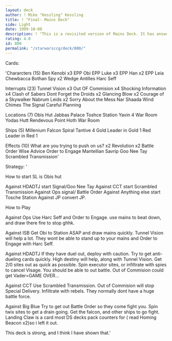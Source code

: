 ```yaml
---
layout: deck
author: ! Mike "Kessling" Kessling
title: ! "Final- Mains Deck"
side: Light
date: 1999-10-08
description: ! "This is a revisited version of Mains Deck. It has answers for everything, and can beat down with ease."
rating: 4.0
id: 800
permalink: "/starwarsccg/deck/800/"
---
```

Cards: 

'Chararcters (15)
Ben Kenobi x3
EPP Obi
EPP Luke x3
EPP Han x2
EPP Leia
Chewbacca
Bothan Spy x2
Wedge Antilles
Harc Seff

Interrupts (23)
Tunnel Vision x3
Out OF Commision x4
Shocking Information x4
Clash of Sabers
Dont Forget the Droids x2
Glancing Blow x2
Courage of a Skywalker
Nabrum Leids x2
Sorry About the Mess
Nar Shaada Wind Chimes
The Signal
Careful Planning

Locations (7)
Obis Hut
Jabbas Palace
Toshce Station
Yavin 4 War Room
Yodas Hutt
Rendevous Point
Hoth War Room

Ships (5)
Millenium Falcon
Spiral
Tantive 4
Gold Leader in Gold 1
Red Leader in Red 1

Effects (10)
What are you trying to push on us? x2
Revolution x2
Battle Order
Wise Advice
Order to Engage
Mantellian Savrip
Goo Nee Tay
Scrambled Transmission'

Strategy: '

How to start
SL is Obis hut

Against HDADTJ start Signal/Goo Nee Tay
Against CCT start Scrambled Transmission
Against Ops signal/ Battle Order
Against Anything else start Tosche Station
Against JP convert JP.

How to Play

Against Ops
Use Harc Seff and Order to Engage. use mains to beat down, and draw there fire to stop ghhk.

Against ISB
Get Obi to Station ASAP and draw mains quickly. Tunnel Vision will help a lot. They wont be able to stand up to your mains and Order to Engage with Harc Seff.

Against HDADTJ
If they have duel out, deploy with caution. Try to get anti-dueling cards quickly. High destiny will help, along with Tunnel Vision. Get 2/0 sites out as quick as possible. Spin executor sites, or infiltrate with spies to cancel Visage. You should be able to out battle. Out of Commision could get Vader=GAME OVER...

Against CCT Use Scrambled Transmission. Out of Commision will stop Special Delivery. Infiltrate with rebels. They normally dont have a huge battle force.

Against Big Blue Try to get out Battle Order so they come fight you. Spin twix sites to get a drain going. Get the falcon, and other ships to go fight. Landing Claw is a card most DS decks pack counters for ( read Homing Beacon x2)so i left it out.

This deck is strong, and I think I have shown that.'
